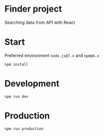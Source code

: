 # Finder project
Searching data from API with React

# Start
  Preferred environment `node.js@7.x` and `npm@4.x`
  ```
  npm install
  ```

# Development
  ```
  npm run dev
  ```

# Production
  ```
  npm run production
  ```